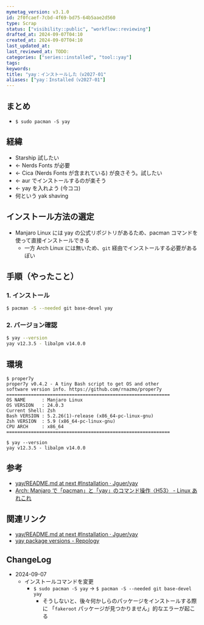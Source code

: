 ```yaml
---
mymetag_version: v3.1.0
id: 2f0fcaef-7cbd-4f69-bd75-64b5aae2d560
type: Scrap
status: ["visibility::public", "workflow::reviewing"]
drafted_at: 2024-09-07T04:10
created_at: 2024-09-07T04:10
last_updated_at:
last_reviewed_at: TODO:
categories: ["series::installed", "tool::yay"]
tags:
keywords:
title: "yay：インストールした（v2027-01"
aliases: ["yay：Installed（v2027-01"]
---
```


## まとめ

- `$ sudo pacman -S yay`

## 経緯

- Starship 試したい
- <- Nerds Fonts が必要
- <- Cica (Nerds Fonts が含まれている) が良さそう。試したい
- <- aur でインストールするのが楽そう
- <- yay を入れよう (今ココ)
- 何という yak shaving

## インストール方法の選定

- Manjaro Linux には yay の公式リポジトリがあるため、pacman コマンドを使って直接インストールできる
    - 一方 Arch Linux には無いため、`git` 経由でインストールする必要があるぽい

## 手順（やったこと）

### 1. インストール

```sh
$ pacman -S --needed git base-devel yay
```

### 2. バージョン確認

```sh
$ yay --version
yay v12.3.5 - libalpm v14.0.0
```

## 環境

```console
$ proper7y
proper7y v0.4.2 - A tiny Bash script to get OS and other
software version info. https://github.com/rnazmo/proper7y
============================================================
OS NAME      : Manjaro Linux
OS VERSION   : 24.0.3
Current Shell: Zsh
Bash VERSION : 5.2.26(1)-release (x86_64-pc-linux-gnu)
Zsh VERSION  : 5.9 (x86_64-pc-linux-gnu)
CPU ARCH     : x86_64
============================================================

$ yay --version
yay v12.3.5 - libalpm v14.0.0
```

## 参考

- [yay/README.md at next #Installation · Jguer/yay](https://github.com/Jguer/yay/blob/675f0ba3f3d4bbc006a12c29e273df0f4f533edc/README.md#other-distributions)
- [Arch: Manjaro で「pacman」と「yay」のコマンド操作〈H53〉 - Linux あれこれ](https://furuya7.hatenablog.com/entry/2020/05/06/180426)

## 関連リンク

- [yay/README.md at next #Installation · Jguer/yay](https://github.com/Jguer/yay/blob/675f0ba3f3d4bbc006a12c29e273df0f4f533edc/README.md)
- [yay package versions - Repology](https://repology.org/project/yay/versions)

## ChangeLog

- 2024-09-07
    - インストールコマンドを変更
        - `$ sudo pacman -S yay` -> `$ pacman -S --needed git base-devel yay`
            - そうしないと、後々何かしらのパッケージをインストールする際に 「`fakeroot` パッケージが見つかりません」的なエラーが起こる

